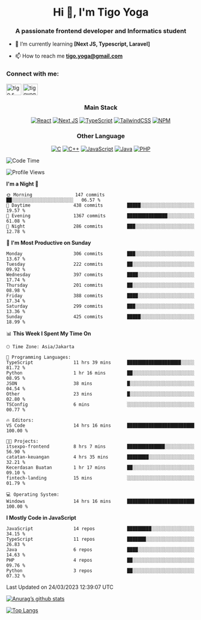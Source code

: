 
<h1 align="center">Hi 👋, I'm Tigo Yoga</h1>
<h3 align="center">A passionate frontend developer and Informatics student</h3>

- 🌱 I’m currently learning **[Next JS, Typescript, Laravel]**

- 📫 How to reach me **tigo.yoga@gmail.com**

<h3 align="left">Connect with me:</h3>
<p align="left">
<a href="https://linkedin.com/in/tigo s yoga" target="blank"><img align="center" src="https://raw.githubusercontent.com/rahuldkjain/github-profile-readme-generator/master/src/images/icons/Social/linked-in-alt.svg" alt="tigo s yoga" height="30" width="40" /></a>
<a href="https://instagram.com/tigoyoga" target="blank"><img align="center" src="https://raw.githubusercontent.com/rahuldkjain/github-profile-readme-generator/master/src/images/icons/Social/instagram.svg" alt="tigoyoga" height="30" width="40" /></a>
</p>



<h3 align="center">Main Stack</h3>
<div align="center">
  
  <a href="">![React](https://img.shields.io/badge/react-%2320232a.svg?style=for-the-badge&logo=react&logoColor=%2361DAFB)</a>
  <a href="">![Next JS](https://img.shields.io/badge/Next-black?style=for-the-badge&logo=next.js&logoColor=white)</a>
   <a href="">![TypeScript](https://img.shields.io/badge/typescript-%23007ACC.svg?style=for-the-badge&logo=typescript&logoColor=white)</a>
  <a href="">![TailwindCSS](https://img.shields.io/badge/tailwindcss-%2338B2AC.svg?style=for-the-badge&logo=tailwind-css&logoColor=white)</a>
  <a href="">![NPM](https://img.shields.io/badge/NPM-%23000000.svg?style=for-the-badge&logo=npm&logoColor=white)</a>
</div>
<h3 align="center">Other Language</h3>
<div align="center">
  
  <a href="">![C](https://img.shields.io/badge/c-%2300599C.svg?style=for-the-badge&logo=c&logoColor=white)</a>
  <a href="">![C++](https://img.shields.io/badge/c++-%2300599C.svg?style=for-the-badge&logo=c%2B%2B&logoColor=white)</a>
  <a href="">![JavaScript](https://img.shields.io/badge/javascript-%23323330.svg?style=for-the-badge&logo=javascript&logoColor=%23F7DF1E)</a>
  <a href="">![Java](https://img.shields.io/badge/java-%23ED8B00.svg?style=for-the-badge&logo=java&logoColor=white)</a>
  <a href="">![PHP](https://img.shields.io/badge/php-%23777BB4.svg?style=for-the-badge&logo=php&logoColor=white)</a>
</div>

<!--START_SECTION:waka-->
![Code Time](http://img.shields.io/badge/Code%20Time-271%20hrs%206%20mins-blue)

![Profile Views](http://img.shields.io/badge/Profile%20Views-17-blue)

**I'm a Night 🦉** 

```text
🌞 Morning                147 commits         ██░░░░░░░░░░░░░░░░░░░░░░░   06.57 % 
🌆 Daytime                438 commits         █████░░░░░░░░░░░░░░░░░░░░   19.57 % 
🌃 Evening                1367 commits        ███████████████░░░░░░░░░░   61.08 % 
🌙 Night                  286 commits         ███░░░░░░░░░░░░░░░░░░░░░░   12.78 % 
```
📅 **I'm Most Productive on Sunday** 

```text
Monday                   306 commits         ███░░░░░░░░░░░░░░░░░░░░░░   13.67 % 
Tuesday                  222 commits         ██░░░░░░░░░░░░░░░░░░░░░░░   09.92 % 
Wednesday                397 commits         ████░░░░░░░░░░░░░░░░░░░░░   17.74 % 
Thursday                 201 commits         ██░░░░░░░░░░░░░░░░░░░░░░░   08.98 % 
Friday                   388 commits         ████░░░░░░░░░░░░░░░░░░░░░   17.34 % 
Saturday                 299 commits         ███░░░░░░░░░░░░░░░░░░░░░░   13.36 % 
Sunday                   425 commits         █████░░░░░░░░░░░░░░░░░░░░   18.99 % 
```


📊 **This Week I Spent My Time On** 

```text
🕑︎ Time Zone: Asia/Jakarta

💬 Programming Languages: 
TypeScript               11 hrs 39 mins      ████████████████████░░░░░   81.72 % 
Python                   1 hr 16 mins        ██░░░░░░░░░░░░░░░░░░░░░░░   08.95 % 
JSON                     38 mins             █░░░░░░░░░░░░░░░░░░░░░░░░   04.54 % 
Other                    23 mins             █░░░░░░░░░░░░░░░░░░░░░░░░   02.80 % 
TSConfig                 6 mins              ░░░░░░░░░░░░░░░░░░░░░░░░░   00.77 % 

🔥 Editors: 
VS Code                  14 hrs 16 mins      █████████████████████████   100.00 % 

🐱‍💻 Projects: 
itsexpo-frontend         8 hrs 7 mins        ██████████████░░░░░░░░░░░   56.90 % 
catatan-keuangan         4 hrs 35 mins       ████████░░░░░░░░░░░░░░░░░   32.21 % 
Kecerdasan Buatan        1 hr 17 mins        ██░░░░░░░░░░░░░░░░░░░░░░░   09.10 % 
fintech-landing          15 mins             ░░░░░░░░░░░░░░░░░░░░░░░░░   01.79 % 

💻 Operating System: 
Windows                  14 hrs 16 mins      █████████████████████████   100.00 % 
```

**I Mostly Code in JavaScript** 

```text
JavaScript               14 repos            █████████░░░░░░░░░░░░░░░░   34.15 % 
TypeScript               11 repos            ███████░░░░░░░░░░░░░░░░░░   26.83 % 
Java                     6 repos             ████░░░░░░░░░░░░░░░░░░░░░   14.63 % 
PHP                      4 repos             ██░░░░░░░░░░░░░░░░░░░░░░░   09.76 % 
Python                   3 repos             ██░░░░░░░░░░░░░░░░░░░░░░░   07.32 % 
```




 Last Updated on 24/03/2023 12:39:07 UTC
<!--END_SECTION:waka-->

[![Anurag’s github stats](https://github-readme-stats.vercel.app/api?username=tigoyoga)](https://github.com/tigoyoga)

[![Top Langs](https://github-readme-stats.vercel.app/api/top-langs/?username=tigoyoga&layout=compact)](https://github.com/tigoyoga)
